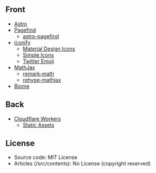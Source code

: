 ## Front
- [Astro](https://astro.build/)
- [Pagefind](https://pagefind.app/)
  - [astro-pagefind](https://github.com/shishkin/astro-pagefind)
- [iconify](https://iconify.design/)
  - [Material Design Icons](https://icon-sets.iconify.design/mdi/)
  - [Simple Icons](https://icon-sets.iconify.design/simple-icons/)
  - [Twitter Emoji](https://icon-sets.iconify.design/twemoji/)
- [MathJax](https://www.mathjax.org/)
  - [remark-math](https://github.com/remarkjs/remark-math)
  - [rehype-mathjax](https://github.com/remarkjs/remark-math/tree/main/packages/rehype-mathjax)
- [Biome](https://biomejs.dev/)

## Back
- [Cloudflare Workers](https://workers.cloudflare.com/)
  - [Static Assets](https://developers.cloudflare.com/workers/static-assets/)

## License
- Source code: MIT License
- Articles (/src/contents): No License (copyright reserved)
